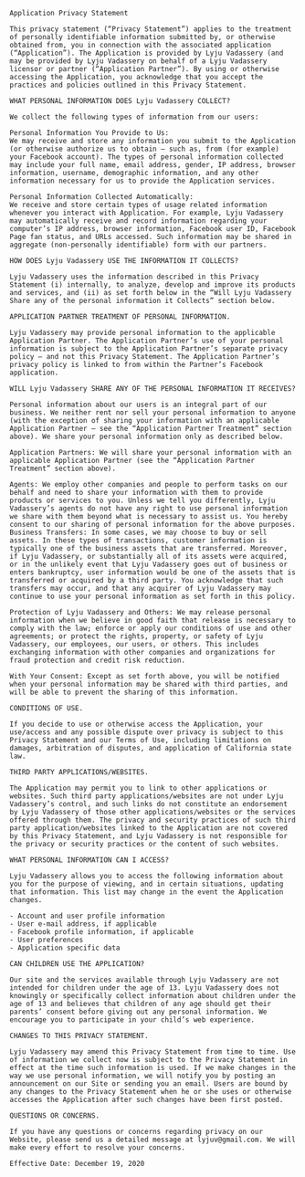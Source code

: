     Application Privacy Statement

    This privacy statement (“Privacy Statement”) applies to the treatment of personally identifiable information submitted by, or otherwise obtained from, you in connection with the associated application (“Application”). The Application is provided by Lyju Vadassery (and may be provided by Lyju Vadassery on behalf of a Lyju Vadassery licensor or partner (“Application Partner”). By using or otherwise accessing the Application, you acknowledge that you accept the practices and policies outlined in this Privacy Statement.

    WHAT PERSONAL INFORMATION DOES Lyju Vadassery COLLECT?

    We collect the following types of information from our users:

    Personal Information You Provide to Us:
    We may receive and store any information you submit to the Application (or otherwise authorize us to obtain – such as, from (for example) your Facebook account). The types of personal information collected may include your full name, email address, gender, IP address, browser information, username, demographic information, and any other information necessary for us to provide the Application services.

    Personal Information Collected Automatically:
    We receive and store certain types of usage related information whenever you interact with Application. For example, Lyju Vadassery may automatically receive and record information regarding your computer’s IP address, browser information, Facebook user ID, Facebook Page fan status, and URLs accessed. Such information may be shared in aggregate (non-personally identifiable) form with our partners.

    HOW DOES Lyju Vadassery USE THE INFORMATION IT COLLECTS?

    Lyju Vadassery uses the information described in this Privacy Statement (i) internally, to analyze, develop and improve its products and services, and (ii) as set forth below in the “Will Lyju Vadassery Share any of the personal information it Collects” section below.

    APPLICATION PARTNER TREATMENT OF PERSONAL INFORMATION.

    Lyju Vadassery may provide personal information to the applicable Application Partner. The Application Partner’s use of your personal information is subject to the Application Partner’s separate privacy policy – and not this Privacy Statement. The Application Partner’s privacy policy is linked to from within the Partner’s Facebook application.

    WILL Lyju Vadassery SHARE ANY OF THE PERSONAL INFORMATION IT RECEIVES?

    Personal information about our users is an integral part of our business. We neither rent nor sell your personal information to anyone (with the exception of sharing your information with an applicable Application Partner – see the “Application Partner Treatment” section above). We share your personal information only as described below.

    Application Partners: We will share your personal information with an applicable Application Partner (see the “Application Partner Treatment” section above).

    Agents: We employ other companies and people to perform tasks on our behalf and need to share your information with them to provide products or services to you. Unless we tell you differently, Lyju Vadassery’s agents do not have any right to use personal information we share with them beyond what is necessary to assist us. You hereby consent to our sharing of personal information for the above purposes. Business Transfers: In some cases, we may choose to buy or sell assets. In these types of transactions, customer information is typically one of the business assets that are transferred. Moreover, if Lyju Vadassery, or substantially all of its assets were acquired, or in the unlikely event that Lyju Vadassery goes out of business or enters bankruptcy, user information would be one of the assets that is transferred or acquired by a third party. You acknowledge that such transfers may occur, and that any acquirer of Lyju Vadassery may continue to use your personal information as set forth in this policy.

    Protection of Lyju Vadassery and Others: We may release personal information when we believe in good faith that release is necessary to comply with the law; enforce or apply our conditions of use and other agreements; or protect the rights, property, or safety of Lyju Vadassery, our employees, our users, or others. This includes exchanging information with other companies and organizations for fraud protection and credit risk reduction.

    With Your Consent: Except as set forth above, you will be notified when your personal information may be shared with third parties, and will be able to prevent the sharing of this information.

    CONDITIONS OF USE.

    If you decide to use or otherwise access the Application, your use/access and any possible dispute over privacy is subject to this Privacy Statement and our Terms of Use, including limitations on damages, arbitration of disputes, and application of California state law.

    THIRD PARTY APPLICATIONS/WEBSITES.

    The Application may permit you to link to other applications or websites. Such third party applications/websites are not under Lyju Vadassery’s control, and such links do not constitute an endorsement by Lyju Vadassery of those other applications/websites or the services offered through them. The privacy and security practices of such third party application/websites linked to the Application are not covered by this Privacy Statement, and Lyju Vadassery is not responsible for the privacy or security practices or the content of such websites.

    WHAT PERSONAL INFORMATION CAN I ACCESS?

    Lyju Vadassery allows you to access the following information about you for the purpose of viewing, and in certain situations, updating that information. This list may change in the event the Application changes.

    - Account and user profile information
    - User e-mail address, if applicable
    - Facebook profile information, if applicable
    - User preferences
    - Application specific data

    CAN CHILDREN USE THE APPLICATION?

    Our site and the services available through Lyju Vadassery are not intended for children under the age of 13. Lyju Vadassery does not knowingly or specifically collect information about children under the age of 13 and believes that children of any age should get their parents’ consent before giving out any personal information. We encourage you to participate in your child’s web experience.

    CHANGES TO THIS PRIVACY STATEMENT.

    Lyju Vadassery may amend this Privacy Statement from time to time. Use of information we collect now is subject to the Privacy Statement in effect at the time such information is used. If we make changes in the way we use personal information, we will notify you by posting an announcement on our Site or sending you an email. Users are bound by any changes to the Privacy Statement when he or she uses or otherwise accesses the Application after such changes have been first posted.

    QUESTIONS OR CONCERNS.

    If you have any questions or concerns regarding privacy on our Website, please send us a detailed message at lyjuv@gmail.com. We will make every effort to resolve your concerns.

    Effective Date: December 19, 2020